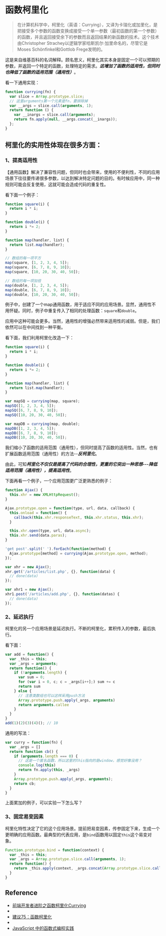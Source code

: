 # 函数柯里化

>在计算机科学中，柯里化（英语：Currying），又译为卡瑞化或加里化，是把接受多个参数的函数变换成接受一个单一参数（最初函数的第一个参数）的函数，并且返回接受余下的参数而且返回结果的新函数的技术。这个技术由Christopher Strachey以逻辑学家哈斯凯尔·加里命名的，尽管它是Moses Schönfinkel和Gottlob Frege发明的。

这是来自维基百科的名词解释。顾名思义，柯里化其实本身是固定一个可以预期的参数，并返回一个特定的函数，处理特定的需求。***这增加了函数的适用性，但同时也降低了函数的适用范围（通用性）***。

看一下通用实现：

```javascript
function currying(fn) {
  var slice = Array.prototype.slice;
  // 这里arguments第一个元素是fn，要排除掉
  var __args = slice.call(arguments, 1);
  return function () {
    var __inargs = slice.call(arguments);
    return fn.apply(null, __args.concat(__inargs));
  };
}
```


## 柯里化的实用性体现在很多方面：

### 1、提高适用性

【通用函数】解决了兼容性问题，但同时也会带来，使用的不便利性，不同的应用场景下往往要传递很多参数，以达到解决特定问题的目的。有时候应用中，同一种规则可能会反复使用，这就可能会造成代码的重复性。

看下面一个例子：

```javascript
function square(i) {
  return i * i;
}
```

```javascript
function double(i) {
  return i *= 2;
}
```

```javascript
function map(handler, list) {
  return list.map(handler);
}
```

```javascript
// 数组的每一项平方
map(square, [1, 2, 3, 4, 5]);
map(square, [6, 7, 8, 9, 10]);
map(square, [10, 20, 30, 40, 50]);
```

```javascript
// 数组的每一项加倍
map(double, [1, 2, 3, 4, 5]);
map(double, [6, 7, 8, 9, 10]);
map(double, [10, 20, 30, 40, 50]);
```

例子中，创建了一个map通用函数，用于适应不同的应用场景。显然，通用性不用怀疑。同时，例子中重复传入了相同的处理函数：`square`和`double`。

应用中这种可能会更多。当然，通用性的增强必然带来适用性的减弱。但是，我们依然可以在中间找到一种平衡。

看下面，我们利用柯里化改造一下：

```javascript
function square(i) {
  return i * i;
}
```

```javascript
function double(i) {
  return i *= 2;
}
```

```javascript
function map(handler, list) {
  return list.map(handler);
}
```

```javascript
var mapSQ = currying(map, square);
mapSQ([1, 2, 3, 4, 5]);
mapSQ([6, 7, 8, 9, 10]);
mapSQ([10, 20, 30, 40, 50]);
```

```javascript
var mapDB = currying(map, double);
mapDB([1, 2, 3, 4, 5]);
mapDB([6, 7, 8, 9, 10]);
mapDB([10, 20, 30, 40, 50]);
```

我们缩小了函数的适用范围（通用性），但同时提高了函数的适用性。当然，也有扩展函数适用范围（通用性）的方法--***反柯里化***。

由此，可知***柯里化不仅仅是提高了代码的合理性，更重的它突出一种思想---降低适用范围（通用性），提高适用性***。

下面再看一个例子，一个应用范围更广泛更熟悉的例子：

```javascript
function Ajax() {
  this.xhr = new XMLHttpRequest();
}

Ajax.prototype.open = function(type, url, data, callback) {
  this.onload = function() {
    callback(this.xhr.responseText, this.xhr.status, this.xhr);
  }

  this.xhr.open(type, url, data.async);
  this.xhr.send(data.paras);
}

'get post'.split(' ').forEach(function(method) {
  Ajax.prototype[method] = currying(Ajax.prototype.open, method);
});

var xhr = new Ajax();
xhr.get('/articles/list.php', {}, function(data) {
  // done(data)    
});

var xhr1 = new Ajax();
xhr1.post('/articles/add.php', {}, function(datas) {
  // done(data)    
});
```


### 2、延迟执行

柯里化的另一个应用场景是延迟执行。不断的柯里化，累积传入的参数，最后执行。

看下面：

```javascript
var add = function() {
  var _this = this;
  var _args = arguments;
  return function() {
    if (!arguments.length) {
      var sum = 0;
      for (var i = 0, c; c = _args[i++];) sum += c
      return sum
    } else {
      // 注意类数组也可以这样采用push方法
      Array.prototype.push.apply(_args, arguments)
      return arguments.callee
    }
  }
}
add(1)(2)(3)(4)(); // 10
```


通用的写法：

```javascript
var curry = function(fn) {
  var _args = []
  return function cb() {
    if (arguments.length === 0) {
      // 这是一个匿名函数，所以这里的this指向的是window，感觉好像没用？
      console.log(this)
      return fn.apply(this, _args)
    }
    Array.prototype.push.apply(_args, arguments);
    return cb;
  }
}
```

上面累加的例子，可以实验一下怎么写？



### 3、固定易变因素

柯里化特性决定了它的这个应用场景。提前把易变因素，传参固定下来，生成一个更明确的应用函数。最典型的代表应用，是`bind`函数用以固定`this`这个易变对象。

```javascript
Function.prototype.bind = function(context) {
  var _this = this;
  var _args = Array.prototype.slice.call(arguments, 1);
  return function() {
    return _this.apply(context, _args.concat(Array.prototype.slice.call(arguments)))
  }
}
```


## Reference

- [前端开发者进阶之函数柯里化Currying](http://www.cnblogs.com/pigtail/p/3447660.html)
- [](http://sombie.diandian.com/post/2013-06-28/40050585369)
- [建议75：函数柯里化](http://book.2cto.com/201211/9320.html)
- [](http://zh.wikipedia.org/wiki/Currying)
- [JavaScript 中的函数式编程实践](http://www.ibm.com/developerworks/cn/web/1006_qiujt_jsfunctional/)